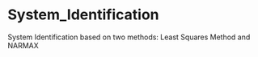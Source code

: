 # System_Identification
System Identification based on two methods: Least Squares Method and NARMAX
